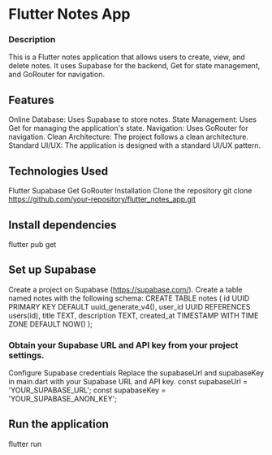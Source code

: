 # Flutter Notes App

### Description
This is a Flutter notes application that allows users to create, view, and delete notes. It uses Supabase for the backend, Get for state management, and GoRouter for navigation.

## Features
Online Database: Uses Supabase to store notes.
State Management: Uses Get for managing the application's state.
Navigation: Uses GoRouter for navigation.
Clean Architecture: The project follows a clean architecture.
Standard UI/UX: The application is designed with a standard UI/UX pattern.

## Technologies Used
Flutter
Supabase
Get
GoRouter
Installation
Clone the repository
git clone https://github.com/your-repository/flutter_notes_app.git


## Install dependencies
flutter pub get


## Set up Supabase
Create a project on Supabase (https://supabase.com/).
Create a table named notes with the following schema:
CREATE TABLE notes (
  id UUID PRIMARY KEY DEFAULT uuid_generate_v4(),
  user_id UUID REFERENCES users(id),
  title TEXT,
  description TEXT,
  created_at TIMESTAMP WITH TIME ZONE DEFAULT NOW()
);


### Obtain your Supabase URL and API key from your project settings.
Configure Supabase credentials
Replace the supabaseUrl and supabaseKey in main.dart with your Supabase URL and API key.
const supabaseUrl = 'YOUR_SUPABASE_URL';
const supabaseKey = 'YOUR_SUPABASE_ANON_KEY';


## Run the application
flutter run
